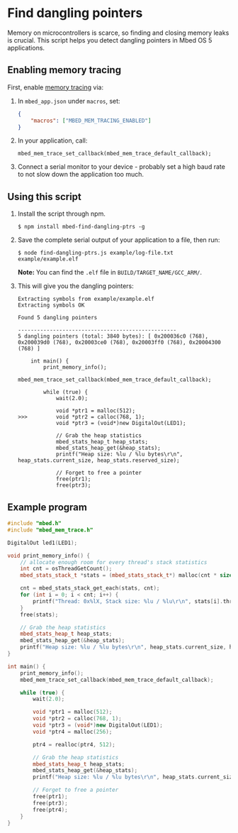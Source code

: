 # Find dangling pointers

Memory on microcontrollers is scarce, so finding and closing memory leaks is crucial. This script helps you detect dangling pointers in Mbed OS 5 applications.

## Enabling memory tracing

First, enable [memory tracing](https://os.mbed.com/docs/latest/tutorials/optimizing.html#runtime-memory-tracing) via:

1. In `mbed_app.json` under `macros`, set:

    ```json
    {
        "macros": ["MBED_MEM_TRACING_ENABLED"]
    }
    ```

1. In your application, call:

    ```
    mbed_mem_trace_set_callback(mbed_mem_trace_default_callback);
    ```

1. Connect a serial monitor to your device - probably set a high baud rate to not slow down the application too much.

## Using this script

1. Install the script through npm.

    ```
    $ npm install mbed-find-dangling-ptrs -g
    ```

1. Save the complete serial output of your application to a file, then run:

    ```
    $ node find-dangling-ptrs.js example/log-file.txt example/example.elf
    ```

    **Note:** You can find the `.elf` file in `BUILD/TARGET_NAME/GCC_ARM/`.

1. This will give you the dangling pointers:

    ```
    Extracting symbols from example/example.elf
    Extracting symbols OK

    Found 5 dangling pointers

    --------------------------------------------------
    5 dangling pointers (total: 3840 bytes): [ 0x200036c0 (768), 0x200039d0 (768), 0x20003ce0 (768), 0x20003ff0 (768), 0x20004300 (768) ]

        int main() {
            print_memory_info();
            mbed_mem_trace_set_callback(mbed_mem_trace_default_callback);

            while (true) {
                wait(2.0);

                void *ptr1 = malloc(512);
    >>>         void *ptr2 = calloc(768, 1);
                void *ptr3 = (void*)new DigitalOut(LED1);

                // Grab the heap statistics
                mbed_stats_heap_t heap_stats;
                mbed_stats_heap_get(&heap_stats);
                printf("Heap size: %lu / %lu bytes\r\n", heap_stats.current_size, heap_stats.reserved_size);

                // Forget to free a pointer
                free(ptr1);
                free(ptr3);
    ```

## Example program

```cpp
#include "mbed.h"
#include "mbed_mem_trace.h"

DigitalOut led1(LED1);

void print_memory_info() {
    // allocate enough room for every thread's stack statistics
    int cnt = osThreadGetCount();
    mbed_stats_stack_t *stats = (mbed_stats_stack_t*) malloc(cnt * sizeof(mbed_stats_stack_t));

    cnt = mbed_stats_stack_get_each(stats, cnt);
    for (int i = 0; i < cnt; i++) {
        printf("Thread: 0x%lX, Stack size: %lu / %lu\r\n", stats[i].thread_id, stats[i].max_size, stats[i].reserved_size);
    }
    free(stats);

    // Grab the heap statistics
    mbed_stats_heap_t heap_stats;
    mbed_stats_heap_get(&heap_stats);
    printf("Heap size: %lu / %lu bytes\r\n", heap_stats.current_size, heap_stats.reserved_size);
}

int main() {
    print_memory_info();
    mbed_mem_trace_set_callback(mbed_mem_trace_default_callback);

    while (true) {
        wait(2.0);

        void *ptr1 = malloc(512);
        void *ptr2 = calloc(768, 1);
        void *ptr3 = (void*)new DigitalOut(LED1);
        void *ptr4 = malloc(256);

        ptr4 = realloc(ptr4, 512);

        // Grab the heap statistics
        mbed_stats_heap_t heap_stats;
        mbed_stats_heap_get(&heap_stats);
        printf("Heap size: %lu / %lu bytes\r\n", heap_stats.current_size, heap_stats.reserved_size);

        // Forget to free a pointer
        free(ptr1);
        free(ptr3);
        free(ptr4);
    }
}
```
